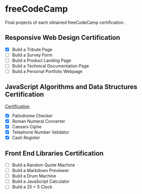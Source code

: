 # freeCodeCamp

Final projects of each obtained freeCodeCamp certification.

## Responsive Web Design Certification

- [x] Build a Tribute Page
- [ ] Build a Survey Form
- [ ] Build a Product Landing Page
- [ ] Build a Technical Documentation Page
- [ ] Build a Personal Portfolio Webpage

## JavaScript Algorithms and Data Structures Certification

[Certification](https://www.freecodecamp.org/certification/raiesbo/javascript-algorithms-and-data-structures)

- [x] Palindrome Checker
- [x] Roman Numeral Converter
- [x] Caesars Ciphe
- [x] Telephone Number Validator
- [x] Cash Register

## Front End Libraries Certification

- [ ] Build a Random Quote Machine
- [ ] Build a Markdown Previewer
- [ ] Build a Drum Machine
- [ ] Build a JavaScript Calculator
- [ ] Build a 25 + 5 Clock